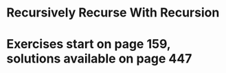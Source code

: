 # Recursively Recurse With Recursion

# Exercises start on page 159, solutions available on page 447
